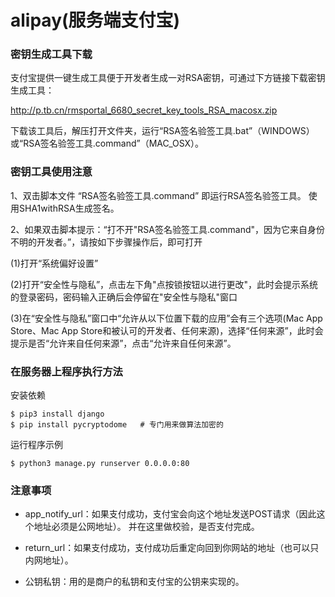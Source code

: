 # alipay(服务端支付宝)

### 密钥生成工具下载

支付宝提供一键生成工具便于开发者生成一对RSA密钥，可通过下方链接下载密钥生成工具：

http://p.tb.cn/rmsportal_6680_secret_key_tools_RSA_macosx.zip

下载该工具后，解压打开文件夹，运行“RSA签名验签工具.bat”（WINDOWS）或“RSA签名验签工具.command”（MAC_OSX）。

### 密钥工具使用注意
1、双击脚本文件 “RSA签名验签工具.command” 即运行RSA签名验签工具。
   使用SHA1withRSA生成签名。

2、如果双击脚本提示：“打不开"RSA签名验签工具.command"，因为它来自身份不明的开发者。”，请按如下步骤操作后，即可打开

(1)打开“系统偏好设置”

(2)打开“安全性与隐私”，点击左下角"点按锁按钮以进行更改"，此时会提示系统的登录密码，密码输入正确后会停留在"安全性与隐私"窗口

(3)在“安全性与隐私”窗口中“允许从以下位置下载的应用”会有三个选项(Mac App Store、Mac App Store和被认可的开发者、任何来源)，选择“任何来源”，此时会
提示是否“允许来自任何来源”，点击“允许来自任何来源”。

### 在服务器上程序执行方法
安装依赖

```
$ pip3 install django
$ pip install pycryptodome   # 专门用来做算法加密的
```

运行程序示例

```
$ python3 manage.py runserver 0.0.0.0:80
```

### 注意事项

- app_notify_url：如果支付成功，支付宝会向这个地址发送POST请求（因此这个地址必须是公网地址）。 并在这里做校验，是否支付完成。

- return_url：如果支付成功，支付成功后重定向回到你网站的地址（也可以只内网地址）。

- 公钥私钥：用的是商户的私钥和支付宝的公钥来实现的。
